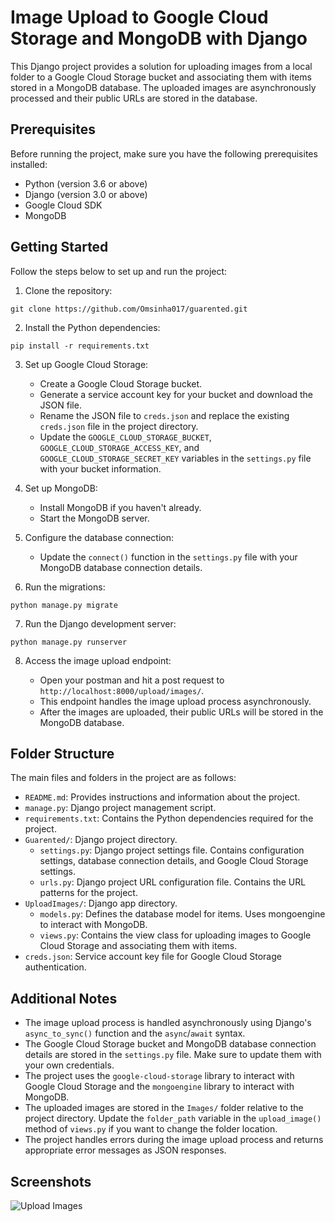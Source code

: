 # Image Upload to Google Cloud Storage and MongoDB with Django

This Django project provides a solution for uploading images from a local folder to a Google Cloud Storage bucket and associating them with items stored in a MongoDB database. The uploaded images are asynchronously processed and their public URLs are stored in the database.

## Prerequisites

Before running the project, make sure you have the following prerequisites installed:

- Python (version 3.6 or above)
- Django (version 3.0 or above)
- Google Cloud SDK
- MongoDB

## Getting Started

Follow the steps below to set up and run the project:

1. Clone the repository:

```
git clone https://github.com/Omsinha017/guarented.git
```

2. Install the Python dependencies:

```
pip install -r requirements.txt
```

3. Set up Google Cloud Storage:

   - Create a Google Cloud Storage bucket.
   - Generate a service account key for your bucket and download the JSON file.
   - Rename the JSON file to `creds.json` and replace the existing `creds.json` file in the project directory.
   - Update the `GOOGLE_CLOUD_STORAGE_BUCKET`, `GOOGLE_CLOUD_STORAGE_ACCESS_KEY`, and `GOOGLE_CLOUD_STORAGE_SECRET_KEY` variables in the `settings.py` file with your bucket information.

4. Set up MongoDB:

   - Install MongoDB if you haven't already.
   - Start the MongoDB server.

5. Configure the database connection:

   - Update the `connect()` function in the `settings.py` file with your MongoDB database connection details.

6. Run the migrations:

```
python manage.py migrate
```

7. Run the Django development server:

```
python manage.py runserver
```

8. Access the image upload endpoint:

   - Open your postman and hit a post request to `http://localhost:8000/upload/images/`.
   - This endpoint handles the image upload process asynchronously.
   - After the images are uploaded, their public URLs will be stored in the MongoDB database.

## Folder Structure

The main files and folders in the project are as follows:

- `README.md`: Provides instructions and information about the project.
- `manage.py`: Django project management script.
- `requirements.txt`: Contains the Python dependencies required for the project.
- `Guarented/`: Django project directory.
  - `settings.py`: Django project settings file. Contains configuration settings, database connection details, and Google Cloud Storage settings.
  - `urls.py`: Django project URL configuration file. Contains the URL patterns for the project.
- `UploadImages/`: Django app directory.
  - `models.py`: Defines the database model for items. Uses mongoengine to interact with MongoDB.
  - `views.py`: Contains the view class for uploading images to Google Cloud Storage and associating them with items.
- `creds.json`: Service account key file for Google Cloud Storage authentication.

## Additional Notes

- The image upload process is handled asynchronously using Django's `async_to_sync()` function and the `async`/`await` syntax.
- The Google Cloud Storage bucket and MongoDB database connection details are stored in the `settings.py` file. Make sure to update them with your own credentials.
- The project uses the `google-cloud-storage` library to interact with Google Cloud Storage and the `mongoengine` library to interact with MongoDB.
- The uploaded images are stored in the `Images/` folder relative to the project directory. Update the `folder_path` variable in the `upload_image()` method of `views.py` if you want to change the folder location.
- The project handles errors during the image upload process and returns appropriate error messages as JSON responses.
## Screenshots

![Upload Images](https://drive.google.com/uc?export=view&id=1q5bJCbZ6UZumFMoNo8yEwTjF-ywiY5no)

